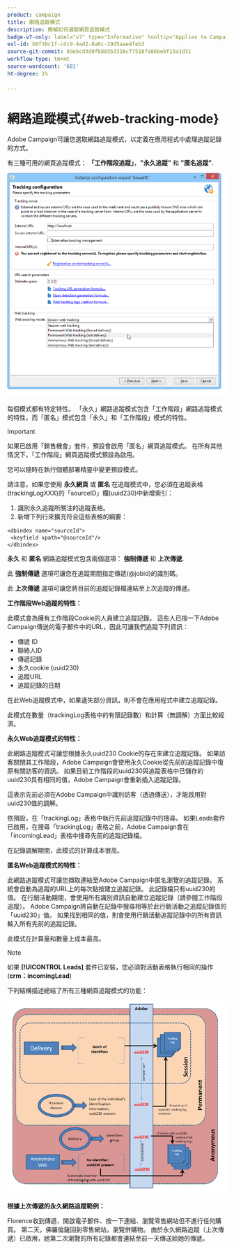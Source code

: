 ```yaml
---
product: campaign
title: 網路追蹤模式
description: 瞭解如何選取網頁追蹤模式
badge-v7-only: label="v7" type="Informative" tooltip="Applies to Campaign Classic v7 only"
exl-id: b0f30c1f-cdc9-4ad2-8a6c-19d5aae4feb3
source-git-commit: 8debcd3d8fb883b3316cf75187a86bebf15a1d31
workflow-type: tm+mt
source-wordcount: '681'
ht-degree: 1%

---
```


# 網路追蹤模式{#web-tracking-mode}



Adobe Campaign可讓您選取網路追蹤模式，以定義在應用程式中處理追蹤記錄的方式。

有三種可用的網頁追蹤模式： **「工作階段追蹤」**，**&quot;永久追蹤&quot;** 和 **&quot;匿名追蹤&quot;**.

![](assets/s_ncs_install_deployment_wiz_tracking_mode.png)

每個模式都有特定特性。 「永久」網路追蹤模式包含「工作階段」網路追蹤模式的特性，而「匿名」模式包含「永久」和「工作階段」模式的特性。

>[!IMPORTANT]
>
>如果已啟用「銷售機會」套件，預設會啟用「匿名」網頁追蹤模式。 在所有其他情況下，「工作階段」網頁追蹤模式預設為啟用。
>
>您可以隨時在執行個體部署精靈中變更預設模式。

請注意，如果您使用 **永久網頁** 或 **匿名** 在追蹤模式中，您必須在追蹤表格(trackingLogXXX)的「sourceID」欄(uuid230)中新增索引：

1. 識別永久追蹤所關注的追蹤表格。
1. 新增下列行來擴充符合這些表格的綱要：

```
<dbindex name="sourceId">
 <keyfield xpath="@sourceId"/>
</dbindex>
```

**永久** 和 **匿名** 網路追蹤模式包含兩個選項： **強制傳遞** 和 **上次傳遞**.

此 **強制傳遞** 選項可讓您在追蹤期間指定傳遞(@jobid)的識別碼。

此 **上次傳遞** 選項可讓您將目前的追蹤記錄檔連結至上次追蹤的傳遞。

**工作階段Web追蹤的特性：**

此模式會為擁有工作階段Cookie的人員建立追蹤記錄。 這些人已按一下Adobe Campaign傳送的電子郵件中的URL，因此可讓我們追蹤下列資訊：

* 傳遞 ID
* 聯絡人ID
* 傳遞記錄
* 永久cookie (uuid230)
* 追蹤URL
* 追蹤記錄的日期

在此Web追蹤模式中，如果遺失部分資訊，則不會在應用程式中建立追蹤記錄。

此模式在數量（trackingLog表格中的有限記錄數）和計算（無調解）方面比較經濟。

**永久Web追蹤模式的特性：**

此網路追蹤模式可讓您根據永久uuid230 Cookie的存在來建立追蹤記錄。 如果訪客關閉其工作階段，Adobe Campaign會使用永久Cookie從先前的追蹤記錄中復原有關訪客的資訊。 如果目前工作階段的uuid230與追蹤表格中已儲存的uuid230具有相同的值，Adobe Campaign會重新插入追蹤記錄。

這表示先前必須在Adobe Campaign中識別訪客（透過傳送），才能啟用對uuid230值的調解。

依預設，在「trackingLog」表格中執行先前追蹤記錄中的搜尋。 如果Leads套件已啟用，在搜尋「trackingLog」表格之前，Adobe Campaign會在「incomingLead」表格中搜尋先前的追蹤記錄檔。

在記錄調解期間，此模式的計算成本很高。

**匿名Web追蹤模式的特性：**

此網路追蹤模式可讓您擷取連結至Adobe Campaign中匿名瀏覽的追蹤記錄。 系統會自動為追蹤的URL上的每次點按建立追蹤記錄。 此記錄檔只有uuid230的值。 在行銷活動期間，會使用所有識別資訊自動建立追蹤記錄（請參閱工作階段追蹤）。 Adobe Campaign將自動在記錄中搜尋相等於此行銷活動之追蹤記錄值的「uuid230」值。 如果找到相同的值，則會使用行銷活動追蹤記錄中的所有資訊輸入所有先前的追蹤記錄。

此模式在計算量和數量上成本最高。

>[!NOTE]
>
>如果 **[!UICONTROL Leads]** 套件已安裝，您必須對活動表格執行相同的操作(**crm：incomingLead**)

下列結構描述總結了所有三種網頁追蹤模式的功能：

![](assets/s_ncs_install_deployment_wiz_tracking_schema_mode.png)

**根據上次傳遞的永久網路追蹤範例：**

Florence收到傳遞、開啟電子郵件、按一下連結、瀏覽零售網站但不進行任何購買。 第二天，佛羅倫薩回到零售網站，瀏覽併購物。 由於永久網路追蹤（上次傳遞）已啟用，她第二次瀏覽的所有記錄都會連結至前一天傳送給她的傳遞。
